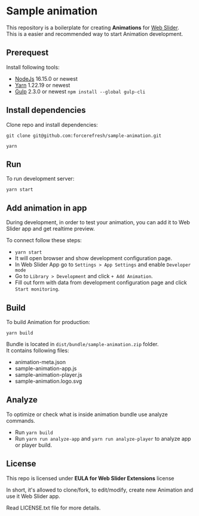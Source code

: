 # Sample animation

This repository is a boilerplate for creating **Animations** for [Web Slider](https://webslider.io).  
This is a easier and recommended way to start Animation development.

## Prerequest

Install following tools:

- [NodeJs](https://nodejs.org) 16.15.0 or newest
- [Yarn](https://yarnpkg.com/) 1.22.19 or newest
- [Gulp](https://gulpjs.com/) 2.3.0 or newest `npm install --global gulp-cli`

## Install dependencies

Clone repo and install dependencies:

`git clone git@github.com:forcerefresh/sample-animation.git`

`yarn`

## Run

To run development server:

`yarn start`

## Add animation in app

During development, in order to test your animation, you can add it to Web Slider app and get realtime preview.

To connect follow these steps:

- `yarn start`
- It will open browser and show development configuration page.
- In Web Slider App go to `Settings > App Settings` and enable `Developer mode`
- Go to `Library > Development` and click `+ Add Animation`.
- Fill out form with data from development configuration page and click `Start monitoring`.

## Build

To build Animation for production:

`yarn build`

Bundle is located in `dist/bundle/sample-animation.zip` folder.  
It contains following files:

- animation-meta.json
- sample-animation-app.js
- sample-animation-player.js
- sample-animation.logo.svg

## Analyze

To optimize or check what is inside animation bundle use analyze commands.

- Run `yarn build`
- Run `yarn run analyze-app` and `yarn run analyze-player` to analyze app or player build.

## License

This repo is licensed under **EULA for Web Slider Extensions** license

In short, it's allowed to clone/fork, to edit/modify, create new Animation and use it Web Slider app.

Read LICENSE.txt file for more details.
